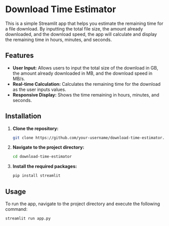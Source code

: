 # Download Time Estimator

This is a simple Streamlit app that helps you estimate the remaining time for a file download. By inputting the total file size, the amount already downloaded, and the download speed, the app will calculate and display the remaining time in hours, minutes, and seconds.

## Features

- **User Input:** Allows users to input the total size of the download in GB, the amount already downloaded in MB, and the download speed in MB/s.
- **Real-time Calculation:** Calculates the remaining time for the download as the user inputs values.
- **Responsive Display:** Shows the time remaining in hours, minutes, and seconds.

## Installation

1. **Clone the repository:**
    ```bash
    git clone https://github.com/your-username/download-time-estimator.git
    ```
   
2. **Navigate to the project directory:**
    ```bash
    cd download-time-estimator
    ```

3. **Install the required packages:**
    ```bash
    pip install streamlit
    ```

## Usage

To run the app, navigate to the project directory and execute the following command:

```bash
streamlit run app.py
